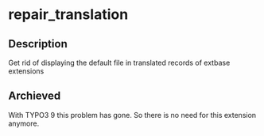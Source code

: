 # repair_translation

## Description

Get rid of displaying the default file in translated records of extbase extensions

## Archieved

With TYPO3 9 this problem has gone. So there is no need for this extension anymore.
